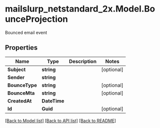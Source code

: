 # mailslurp_netstandard_2x.Model.BounceProjection
Bounced email event

## Properties

Name | Type | Description | Notes
------------ | ------------- | ------------- | -------------
**Subject** | **string** |  | [optional] 
**Sender** | **string** |  | 
**BounceType** | **string** |  | [optional] 
**BounceMta** | **string** |  | [optional] 
**CreatedAt** | **DateTime** |  | 
**Id** | **Guid** |  | [optional] 

[[Back to Model list]](../README#documentation-for-models) [[Back to API list]](../README#documentation-for-api-endpoints) [[Back to README]](../README)

